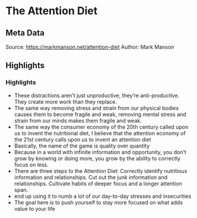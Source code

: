 # The Attention Diet

## Meta Data

Source:  https://markmanson.net/attention-diet 
Author: Mark Manson

## Highlights

### Highlights

- These distractions aren’t just unproductive, they’re anti-productive. They create more work than they replace.
- The same way removing stress and strain from our physical bodies causes them to become fragile and weak, removing mental stress and strain from our minds makes them fragile and weak.
- The same way the consumer economy of the 20th century called upon us to invent the nutritional diet, I believe that the attention economy of the 21st century calls upon us to invent an attention diet
- Basically, the name of the game is quality over quantity
-  Because in a world with infinite information and opportunity, you don’t grow by knowing or doing more, you grow by the ability to correctly focus on less.
- There are three steps to the Attention Diet:
  Correctly identify nutritious information and relationships.
  Cut out the junk information and relationships.
  Cultivate habits of deeper focus and a longer attention span.
- end up using it to numb a lot of our day-to-day stresses and insecurities
- The goal here is to push yourself to stay more focused on what adds value to your life
